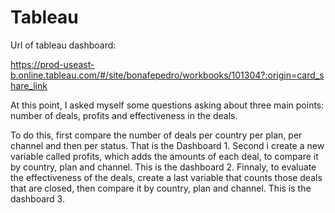 # Tableau 

Url of tableau dashboard:

  https://prod-useast-b.online.tableau.com/#/site/bonafepedro/workbooks/101304?:origin=card_share_link


At this point, I asked myself some questions asking about three main points: number of deals, profits and effectiveness in the deals.

To do this, first compare the number of deals per country per plan, per channel and then per status. That is the Dashboard 1.
Second i create a new variable called profits, which adds the amounts of each deal, to compare it by country, plan and channel. This is the dashboard 2.
Finnaly, to evaluate the effectiveness of the deals, create a last variable that counts those deals that are closed, then compare it by country, plan and channel. This is the dashboard 3.


